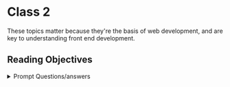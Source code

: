 # Class 2

These topics matter because they're the basis of web development, and are key to understanding front end development.

## Reading Objectives

<details markdown="block"><summary>Prompt Questions/answers</summary>

## HTML

### 1.Why is it important to use semantic elements in our HTML?

It gives meaning to the content and structure of a webpage, makes the page more accessible to other users and search engines by clearly defining the purpose of elements in the content.

### 2. How many levels of headings are there in HTML?

There are 6 levels.

### 3.What are some uses for the `<sup>` and `<sub>` elements?

The `<sup>` element is common in exponents and foot notes, the `<sub>` element is common in chemical formulas like H<sub>2</sub>0 and footnote references.

### 4. When using the `<abbr>` element, what attribute must be added to provide the full expansion of the term?

When using the abbreviation element you should include the title for the expanded form of the abbreviated term. it looks like `<abbr title="World Wide Web">WWW</abbr>` ends up looking like <abbr title="World Wide Web">WWW</abbr>


## CSS

### 1. What are ways we can apply CSS to our HTML?

* External stylesheet:
    * A separate file with a .css extension that is referenced via the HTML `<link>` element.
    ```html
    <head>
        <link rel="stylesheet" href="style.css" />
    <head>
    <body>
            <h1>Title</h1>
    <body>

    and then the css sheet
    h1 {
        color: blue;
    }
    ```

* An internal stylesheet
    * which includes the style element in the head

* an in line style
    * which includes the styling in the opening of the element like
    `<h1 style="color: blue;">Hello World</h1>`
    
### 2. Why should we avoid using inline styles?

They're nonreusable, difficult to maintain, and make it harder to understand the code.

### 3. Review the block of code below and answer the following questions:

```
h2 {
color: black;
padding: 5px;
}
```

#### * What is representing the selector?

The h2 is the selector here

#### * Which components are the CSS declarations?

color: black; padding: 5px;

#### * Which components are considered properties?

The color and padding

## JS

### 1. What data type is a sequence of text enclosed in single quote marks?

A string

### 2. List 4 types of JavaScript operators.

Arithmatic`+`, Assignment`=`, comparision`==`, and conditional operators like if.

### 3. Describe a real world Problem you could solve with a Function.

You can write a function that automatically takes an NFL players yardage from week 1-18 and adds them all together to total out his season yardage.

### 4. An if statement checks a __ and if it evaluates to ___, then the code block will execute.

Conditional True

### 5. What is the use of an else if?

It is used to provide multiple conditions for the conditional to test true and execute

### 6. List 3 different types of comparison operators.

`==`, `!=`, `<=`

### 7. What is the difference between the logical operator && and ||?

`&&` returns true when the conditions on each side is true, and false otherwise

`||` returns true if the condition on either side is true, and false if neither is true.

</details>